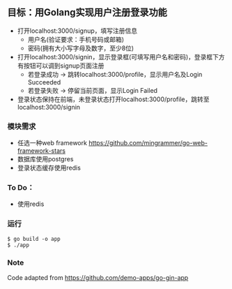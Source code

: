 ## 目标：用Golang实现用户注册登录功能

* 打开localhost:3000/signup，填写注册信息
    * 用户名(验证要求：手机号码或邮箱)
    * 密码(拥有大小写字母及数字，至少8位)
* 打开localhost:3000/signin，显示登录框(可填写用户名和密码)，登录框下方有按钮可以调到signup页面注册
    * 若登录成功 -> 跳转localhost:3000/profile，显示用户名及Login Succeeded
    * 若登录失败 -> 停留当前页面，显示Login Failed
* 登录状态保持在前端，未登录状态打开localhost:3000/profile，跳转至localhost:3000/signin

### 模块需求
* 任选一种web framework https://github.com/mingrammer/go-web-framework-stars
* 数据库使用postgres
* 登录状态缓存使用redis

### To Do：
* 使用redis

### 运行
```
$ go build -o app
$ ./app
```

### Note
Code adapted from https://github.com/demo-apps/go-gin-app
